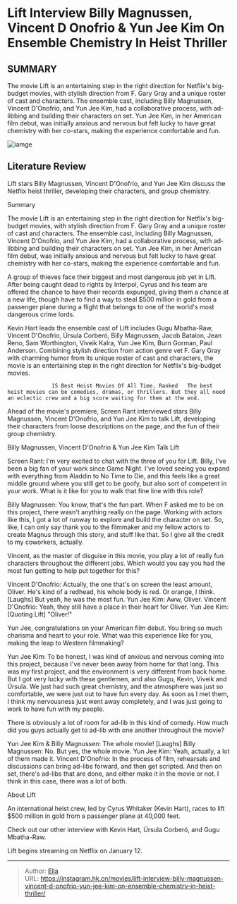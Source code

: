# Lift Interview Billy Magnussen, Vincent D Onofrio &amp; Yun Jee Kim On Ensemble Chemistry In Heist Thriller


## SUMMARY 



  The movie Lift is an entertaining step in the right direction for Netflix&#39;s big-budget movies, with stylish direction from F. Gary Gray and a unique roster of cast and characters.   The ensemble cast, including Billy Magnussen, Vincent D&#39;Onofrio, and Yun Jee Kim, had a collaborative process, with ad-libbing and building their characters on set.   Yun Jee Kim, in her American film debut, was initially anxious and nervous but felt lucky to have great chemistry with her co-stars, making the experience comfortable and fun.  

![iamge]()

## Literature Review

Lift stars Billy Magnussen, Vincent D&#39;Onofrio, and Yun Jee Kim discuss the Netflix heist thriller, developing their characters, and group chemistry.


Summary

  The movie Lift is an entertaining step in the right direction for Netflix&#39;s big-budget movies, with stylish direction from F. Gary Gray and a unique roster of cast and characters.   The ensemble cast, including Billy Magnussen, Vincent D&#39;Onofrio, and Yun Jee Kim, had a collaborative process, with ad-libbing and building their characters on set.   Yun Jee Kim, in her American film debut, was initially anxious and nervous but felt lucky to have great chemistry with her co-stars, making the experience comfortable and fun.  





A group of thieves face their biggest and most dangerous job yet in Lift. After being caught dead to rights by Interpol, Cyrus and his team are offered the chance to have their records expunged, giving them a chance at a new life, though have to find a way to steal $500 million in gold from a passenger plane during a flight that belongs to one of the world&#39;s most dangerous crime lords.




Kevin Hart leads the ensemble cast of Lift includes Gugu Mbatha-Raw, Vincent D&#39;Onofrio, Úrsula Corberó, Billy Magnussen, Jacob Batalon, Jean Reno, Sam Worthington, Viveik Kalra, Yun Jee Kim, Burn Gorman, Paul Anderson. Combining stylish direction from action genre vet F. Gary Gray with charming humor from its unique roster of cast and characters, the movie is an entertaining step in the right direction for Netflix&#39;s big-budget movies.

                  15 Best Heist Movies Of All Time, Ranked   The best heist movies can be comedies, dramas, or thrillers. But they all need an eclectic crew and a big score waiting for them at the end.   

Ahead of the movie&#39;s premiere, Screen Rant interviewed stars Billy Magnussen, Vincent D&#39;Onofrio, and Yun Jee Kim to talk Lift, developing their characters from loose descriptions on the page, and the fun of their group chemistry.


 Billy Magnussen, Vincent D&#39;Onofrio &amp; Yun Jee Kim Talk Lift 
          




Screen Rant: I&#39;m very excited to chat with the three of you for Lift. Billy, I&#39;ve been a big fan of your work since Game Night. I&#39;ve loved seeing you expand with everything from Aladdin to No Time to Die, and this feels like a great middle ground where you still get to be goofy, but also sort of competent in your work. What is it like for you to walk that fine line with this role?


Billy Magnussen: You know, that&#39;s the fun part. When F asked me to be on this project, there wasn&#39;t anything really on the page. Working with actors like this, I got a lot of runway to explore and build the character on set. So, like, I can only say thank you to the filmmaker and my fellow actors to create Magnus through this story, and stuff like that. So I give all the credit to my coworkers, actually.


Vincent, as the master of disguise in this movie, you play a lot of really fun characters throughout the different jobs. Which would you say you had the most fun getting to help put together for this?





Vincent D&#39;Onofrio: Actually, the one that&#39;s on screen the least amount, Oliver. He&#39;s kind of a redhead, his whole body is red. Or orange, I think. [Laughs] But yeah, he was the most fun.
Yun Jee Kim: Aww, Oliver.
Vincent D&#39;Onofrio: Yeah, they still have a place in their heart for Oliver.
Yun Jee Kim: [Quoting Lift] &#34;Oliver!&#34;


          

Yun Jee, congratulations on your American film debut. You bring so much charisma and heart to your role. What was this experience like for you, making the leap to Western filmmaking?


Yun Jee Kim: To be honest, I was kind of anxious and nervous coming into this project, because I&#39;ve never been away from home for that long. This was my first project, and the environment is very different from back home. But I got very lucky with these gentlemen, and also Gugu, Kevin, Viveik and Úrsula. We just had such great chemistry, and the atmosphere was just so comfortable, we were just out to have fun every day. As soon as I met them, I think my nervousness just went away completely, and I was just going to work to have fun with my people.





          

There is obviously a lot of room for ad-lib in this kind of comedy. How much did you guys actually get to ad-lib with one another throughout the movie?


Yun Jee Kim &amp; Billy Magnussen: The whole movie! [Laughs]
Billy Magnussen: No. But yes, the whole movie.
Yun Jee Kim: Yeah, actually, a lot of them made it.
Vincent D&#39;Onofrio: In the process of film, rehearsals and discussions can bring ad-libs forward, and then get scripted. And then on set, there&#39;s ad-libs that are done, and either make it in the movie or not. I think in this case, there was a lot of both.




 About Lift 
         




An international heist crew, led by Cyrus Whitaker (Kevin Hart), races to lift $500 million in gold from a passenger plane at 40,000 feet.

Check out our other interview with Kevin Hart, Úrsula Corberó, and Gugu Mbatha-Raw.



Lift begins streaming on Netflix on January 12.






---

> Author: [Ella](https://instagram.hk.cn/)  
> URL: https://instagram.hk.cn/movies/lift-interview-billy-magnussen-vincent-d-onofrio-yun-jee-kim-on-ensemble-chemistry-in-heist-thriller/  

